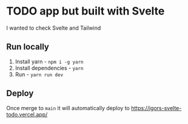 # TODO app but built with Svelte

I wanted to check Svelte and Tailwind


## Run locally
1. Install yarn - `npm i -g yarn`
1. Install dependencies - `yarn`
1. Run - `yarn run dev`

## Deploy
Once merge to `main` it will automatically deploy to https://igors-svelte-todo.vercel.app/
